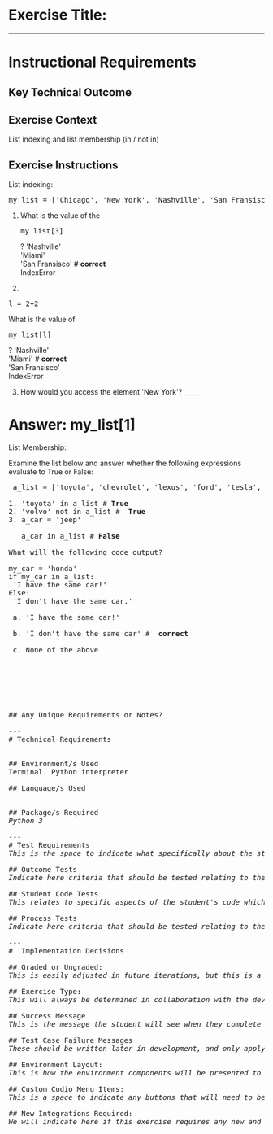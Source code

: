 # Exercise Title:
---
# Instructional Requirements
## Key Technical Outcome

## Exercise Context
List indexing and list membership (in / not in)
## Exercise Instructions

List indexing:

<pre>my_list = ['Chicago', 'New York', 'Nashville', 'San Fransisco', 'Miami']</pre>
 
 1. What is the value of the <pre>my_list[3]</pre>?
 'Nashville'<br>
 'Miami' <br>
 'San Fransisco' # <b>correct</b> <br>
 IndexError
 
 2. 
 <pre>l = 2+2</pre>
  What is the value of <pre>my_list[l]</pre>?
 'Nashville'<br>
 'Miami' # <b>correct</b><br>
 'San Fransisco'  <br>
 IndexError
 
 3. How would you access the element 'New York'?  _____
# <b> Answer: my_list[1]</b>

List Membership:

Examine the list below and answer whether the following expressions evaluate to True or False:
<pre> a_list = ['toyota', 'chevrolet', 'lexus', 'ford', 'tesla', 'subaru']

1. 'toyota' in a_list # <b>True</b>
2. 'volvo' not in a_list # <b> True </b> 
3. a_car = 'jeep'<br>
   a_car in a_list # <b>False </b>
   
What will the following code output?

my_car = 'honda'
if my_car in a_list:
 'I have the same car!'
Else:
 'I don't have the same car.'
 
 a. 'I have the same car!' <br>
 b. 'I don't have the same car' # <b> correct</b> <br>
 c. None of the above
 
 
 
 
 
 

## Any Unique Requirements or Notes?

---
# Technical Requirements
<em><strong></strong></em>

## Environment/s Used
Terminal. Python interpreter

## Language/s Used
<em></em>

## Package/s Required
<em>Python 3</em>

---
# Test Requirements
<em>This is the space to indicate what specifically about the student actions in the exercise needs to be tested. These specifications are the basis of how feedback or grading is given to the student. <strong>Don't worry about the specific method for verifying this initially, just focus on what needs to be checked from the student's actions to validate that they reached the key technical outcome for the exercise. Please also note that not all of these test types need to be specified, only what is necessary to test against the key outcome.</strong></em>

## Outcome Tests
<em>Indicate here criteria that should be tested relating to the outcomes or outputs of a student's actions in the exercise.</em>

## Student Code Tests
<em>This relates to specific aspects of the student's code which need to be assessed. The best way to indicate these requirements is with comments in your solution code file, indicating the parts of the code which need to be verified. This helps make the requirements less abstract. However, if you have any requirements that are better explained long form, please do so below.</em>

## Process Tests
<em>Indicate here criteria that should be tested relating to the process by which the student reached their outcomes in the exercise.</em>

---
#  Implementation Decisions

## Graded or Ungraded:
<em>This is easily adjusted in future iterations, but this is a place to indicate whether this exercise will pass a grade to the Canvas gradebook, just provide smart feedback to the student without a grade, or simply serve as a sandbox environment with no evaluation.</em>

## Exercise Type:
<em>This will always be determined in collaboration with the developers, designers, and authors based on the requirements above, what is most feasible and meets the key objectives.</em>

## Success Message
<em>This is the message the student will see when they complete the exercise, in the case that this is an exercise which provides automatic feedback. This should be written after the implementation decisions are made.</em>

## Test Case Failure Messages
<em>These should be written later in development, and only apply to automatically tested programming exercises. These will be written in accordance with the test cases developed for the exercise, which will also need to be specified here.</em>

## Environment Layout:
<em>This is how the environment components will be presented to students. This will usuall relate to Codio panes and what they contain.</em>

## Custom Codio Menu Items:
<em>This is a space to indicate any buttons that will need to be present in the Codio menu beyond the default items in the template.</em>

## New Integrations Required:
<em>We will indicate here if this exercise requires any new and unestablished integrations with Codio or Canvas.</em>
